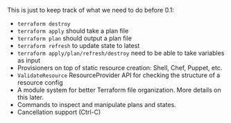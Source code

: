 This is just to keep track of what we need to do before 0.1:

  * `terraform destroy`
  * `terraform apply` should take a plan file
  * `terraform plan` should output a plan file
  * `terraform refresh` to update state to latest
  * `terraform apply/plan/refresh/destroy` need to be able to take variables as input
  * Provisioners on top of static resource creation: Shell, Chef, Puppet, etc.
  * `ValidateResource` ResourceProvider API for checking the structure of a resource config
  * A module system for better Terraform file organization. More details on this later.
  * Commands to inspect and manipulate plans and states.
  * Cancellation support (Ctrl-C)
